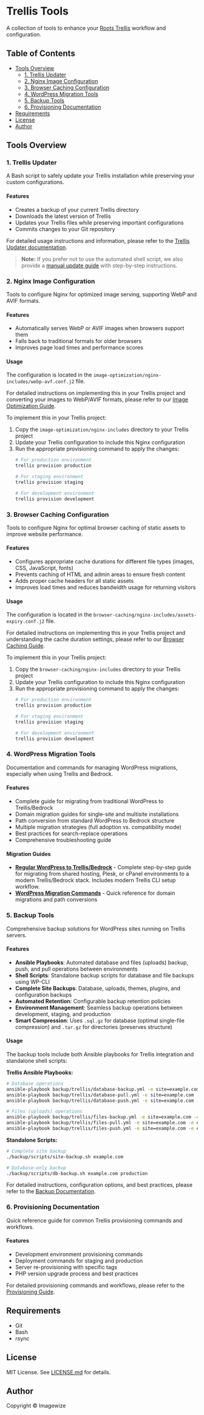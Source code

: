 # Trellis Tools

A collection of tools to enhance your [Roots Trellis](https://roots.io/trellis/) workflow and configuration.

## Table of Contents

- [Tools Overview](#tools-overview)
  - [1. Trellis Updater](#1-trellis-updater)
  - [2. Nginx Image Configuration](#2-nginx-image-configuration)
  - [3. Browser Caching Configuration](#3-browser-caching-configuration)
  - [4. WordPress Migration Tools](#4-wordpress-migration-tools)
  - [5. Backup Tools](#5-backup-tools)
  - [6. Provisioning Documentation](#6-provisioning-documentation)
- [Requirements](#requirements)
- [License](#license)
- [Author](#author)

## Tools Overview

### 1. Trellis Updater

A Bash script to safely update your Trellis installation while preserving your custom configurations.

#### Features

- Creates a backup of your current Trellis directory
- Downloads the latest version of Trellis
- Updates your Trellis files while preserving important configurations
- Commits changes to your Git repository

For detailed usage instructions and information, please refer to the [Trellis Updater documentation](updater/README.md).

> **Note:** If you prefer not to use the automated shell script, we also provide a [manual update guide](updater/manual-update.md) with step-by-step instructions.

### 2. Nginx Image Configuration

Tools to configure Nginx for optimized image serving, supporting WebP and AVIF formats.

#### Features

- Automatically serves WebP or AVIF images when browsers support them
- Falls back to traditional formats for older browsers
- Improves page load times and performance scores

#### Usage

The configuration is located in the `image-optimization/nginx-includes/webp-avf.conf.j2` file. 

For detailed instructions on implementing this in your Trellis project and converting your images to WebP/AVIF formats, please refer to our [Image Optimization Guide](image-optimization/README.md).

To implement this in your Trellis project:
1. Copy the `image-optimization/nginx-includes` directory to your Trellis project
2. Update your Trellis configuration to include this Nginx configuration
3. Run the appropriate provisioning command to apply the changes:
   ```bash
   # For production environment
   trellis provision production
   
   # For staging environment
   trellis provision staging
   
   # For development environment
   trellis provision development
   ```

### 3. Browser Caching Configuration

Tools to configure Nginx for optimal browser caching of static assets to improve website performance.

#### Features

- Configures appropriate cache durations for different file types (images, CSS, JavaScript, fonts)
- Prevents caching of HTML and admin areas to ensure fresh content
- Adds proper cache headers for all static assets
- Improves load times and reduces bandwidth usage for returning visitors

#### Usage

The configuration is located in the `browser-caching/nginx-includes/assets-expiry.conf.j2` file.

For detailed instructions on implementing this in your Trellis project and understanding the cache duration settings, please refer to our [Browser Caching Guide](browser-caching/README.md).

To implement this in your Trellis project:
1. Copy the `browser-caching/nginx-includes` directory to your Trellis project
2. Update your Trellis configuration to include this Nginx configuration
3. Run the appropriate provisioning command to apply the changes:
   ```bash
   # For production environment
   trellis provision production
   
   # For staging environment
   trellis provision staging
   
   # For development environment
   trellis provision development
   ```

### 4. WordPress Migration Tools

Documentation and commands for managing WordPress migrations, especially when using Trellis and Bedrock.

#### Features

- Complete guide for migrating from traditional WordPress to Trellis/Bedrock
- Domain migration guides for single-site and multisite installations
- Path conversion from standard WordPress to Bedrock structure
- Multiple migration strategies (full adoption vs. compatibility mode)
- Best practices for search-replace operations
- Comprehensive troubleshooting guide

#### Migration Guides

- **[Regular WordPress to Trellis/Bedrock](migration/REGULAR-TO-TRELLIS.md)** - Complete step-by-step guide for migrating from shared hosting, Plesk, or cPanel environments to a modern Trellis/Bedrock stack. Includes modern Trellis CLI setup workflow.
- **[WordPress Migration Commands](migration/README.md)** - Quick reference for domain migrations and path conversions

### 5. Backup Tools

Comprehensive backup solutions for WordPress sites running on Trellis servers.

#### Features

- **Ansible Playbooks**: Automated database and files (uploads) backup, push, and pull operations between environments
- **Shell Scripts**: Standalone backup scripts for database and file backups using WP-CLI
- **Complete Site Backups**: Database, uploads, themes, plugins, and configuration backups
- **Automated Retention**: Configurable backup retention policies
- **Environment Management**: Seamless backup operations between development, staging, and production
- **Smart Compression**: Uses `.sql.gz` for database (optimal single-file compression) and `.tar.gz` for directories (preserves structure)

#### Usage

The backup tools include both Ansible playbooks for Trellis integration and standalone shell scripts:

**Trellis Ansible Playbooks:**
```bash
# Database operations
ansible-playbook backup/trellis/database-backup.yml -e site=example.com -e env=production
ansible-playbook backup/trellis/database-pull.yml -e site=example.com -e env=production
ansible-playbook backup/trellis/database-push.yml -e site=example.com -e env=staging

# Files (uploads) operations
ansible-playbook backup/trellis/files-backup.yml -e site=example.com -e env=production
ansible-playbook backup/trellis/files-pull.yml -e site=example.com -e env=production
ansible-playbook backup/trellis/files-push.yml -e site=example.com -e env=staging
```

**Standalone Scripts:**
```bash
# Complete site backup
./backup/scripts/site-backup.sh example.com

# Database-only backup
./backup/scripts/db-backup.sh example.com production
```

For detailed instructions, configuration options, and best practices, please refer to the [Backup Documentation](backup/README.md).

### 6. Provisioning Documentation

Quick reference guide for common Trellis provisioning commands and workflows.

#### Features

- Development environment provisioning commands
- Deployment commands for staging and production
- Server re-provisioning with specific tags
- PHP version upgrade process and best practices

For detailed provisioning commands and workflows, please refer to the [Provisioning Guide](provision/README.md).

## Requirements

- Git
- Bash
- rsync

## License

MIT License. See [LICENSE.md](LICENSE.md) for details.

## Author

Copyright © Imagewize